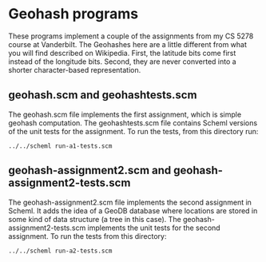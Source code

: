 # Geohash programs

These programs implement a couple of the assignments from my CS 5278 course
at Vanderbilt. The Geohashes here are a little different from what you will
find described on Wikipedia. First, the latitude bits come first instead of
the longitude bits. Second, they are never converted into a shorter
character-based representation.

## geohash.scm and geohashtests.scm
The geohash.scm file implements the first assignment, which is simple geohash
computation. The geohashtests.scm file contains Scheml versions of the unit
tests for the assignment. To run the tests, from this directory run:
```shell
../../scheml run-a1-tests.scm
```

## geohash-assignment2.scm and geohash-assignment2-tests.scm
The geohash-assignment2.scm file implements the second assignment in Scheml.
It adds the idea of a GeoDB database where locations are stored in some
kind of data structure (a tree in this case). The
geohash-assignment2-tests.scm implements the unit tests for the second assignment.
To run the tests from this directory:
```shell
../../scheml run-a2-tests.scm
```